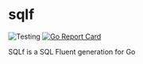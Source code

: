 # sqlf

![Testing](https://github.com/jamillosantos/sqlf/workflows/Go/badge.svg)
[![Go Report Card](https://goreportcard.com/badge/github.com/jamillosantos/sqlf)](https://goreportcard.com/report/github.com/jamillosantos/sqlf)

SQLf is a SQL Fluent generation for Go

